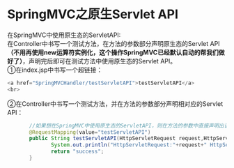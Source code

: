 # SpringMVC之原生Servlet API
在SpringMVC中使用原生态的ServletAPI:<br/>
在Controller中书写一个测试方法，在方法的参数部分声明原生态的Servlet API **（不用再使用new运算符实例化，这个操作SpringMVC已经默认自动的帮我们做好了）**，声明完后即可在测试方法中使用原生态的Servlet API。<br/>
①在index.jsp中书写一个超链接：<br/>
```java
<a href="SpringMVCHandler/testServletAPI">testServletAPI</a>
<br>
```
②在Controller中书写一个测试方法，并在方法的参数部分声明相对应的Servlet API：<br/>
```java
       //如果想在SpringMVC中使用原生态的ServletAPI，则在方法的参数中直接声明出该对象即可使用(实例化的过程SpringMVC会帮我们自动做好)
       @RequestMapping(value="testServletAPI")
       public String testServletAPI(HttpServletRequest request,HttpServletResponse response) {
              System.out.println("HttpServletRequest:"+request+" HttpServletResponse:"+response);
              return "success";
       }
 
```
